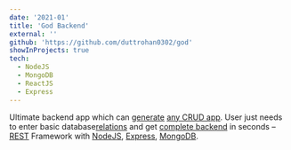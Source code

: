 ```yaml
---
date: '2021-01'
title: 'God Backend'
external: ''
github: 'https://github.com/duttrohan0302/god'
showInProjects: true
tech:
  - NodeJS
  - MongoDB
  - ReactJS
  - Express
---
```


Ultimate backend app which can [generate](#) [any CRUD app](#). User just needs to enter basic database[relations](#) and get [complete backend](#) in seconds – [REST](#) Framework with [NodeJS](#), [Express](#), [MongoDB](#).
